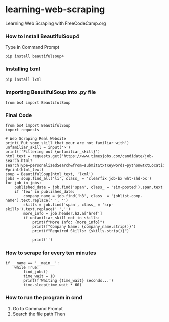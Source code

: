 # learning-web-scraping
Learning Web Scraping with FreeCodeCamp.org

### How to Install BeautifulSoup4
Type in Command Prompt

    pip install beautifulsoup4
    
### Installing lxml

    pip install lxml
    
    
### Importing BeautifulSoup into .py file
    from bs4 import BeautifulSoup

### Final Code
    from bs4 import BeautifulSoup
    import requests

    # Web Scraping Real Website
    print('Put some skill that your are not familiar with')
    unfamiliar_skill = input('>')
    print(f'Filtering out {unfamiliar_skill}')
    html_text = requests.get('https://www.timesjobs.com/candidate/job-search.html?searchType=personalizedSearch&from=submit&txtKeywords=python&txtLocation=').text
    #print(html_text)
    soup = BeautifulSoup(html_text, 'lxml')
    jobs = soup.find_all('li', class_ = 'clearfix job-bx wht-shd-bx')
    for job in jobs:
        published_date = job.find('span', class_ = 'sim-posted').span.text
        if 'few' in published_date:
            company_name = job.find('h3', class_ = 'joblist-comp-name').text.replace(' ', '')
            skills = job.find('span', class_ = 'srp-skills').text.replace(' ','')
            more_info = job.header.h2.a['href']
            if unfamiliar_skill not in skills:
                print(f"More Info: {more_info}")
                print(f"Company Name: {company_name.strip()}")
                print(f"Required Skills: {skills.strip()}")

                print('')


### How to scrape for every ten minutes
    if __name == '__main__':
        while True: 
            find_jobs()
            time_wait = 10
            print(f'Waiting {time_wait} seconds...')
            time.sleep(time_wait * 60)

### How to run the program in cmd
1. Go to Command Prompt
2. Search the file path
Then
